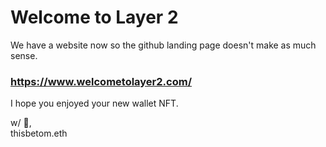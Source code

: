 # Welcome to Layer 2

We have a website now so the github landing page doesn't make as much sense.

### https://www.welcometolayer2.com/

I hope you enjoyed your new wallet NFT. 

w/ 💙,<br>
thisbetom.eth
